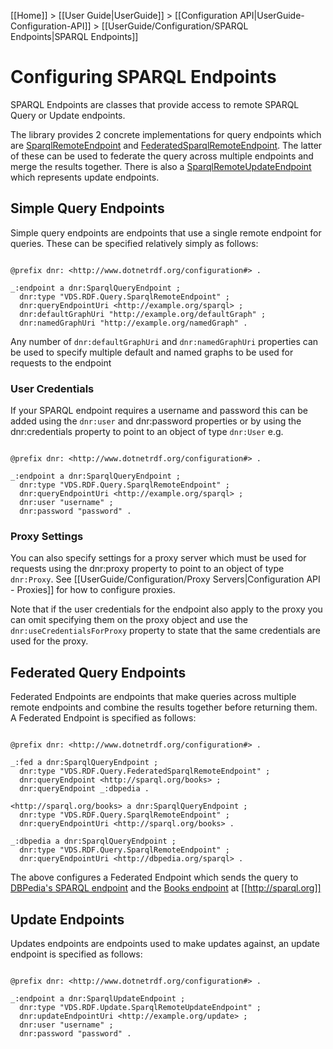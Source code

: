 [[Home]] > [[User Guide|UserGuide]] > [[Configuration API|UserGuide-Configuration-API]] > [[UserGuide/Configuration/SPARQL Endpoints|SPARQL Endpoints]]

# Configuring SPARQL Endpoints 

SPARQL Endpoints are classes that provide access to remote SPARQL Query or Update endpoints.

The library provides 2 concrete implementations for query endpoints which are [SparqlRemoteEndpoint](http://www.dotnetrdf.org/api/index.asp?Topic=VDS.RDF.Query.SparqlRemoteEndpoint) and [FederatedSparqlRemoteEndpoint](http://www.dotnetrdf.org/api/index.asp?Topic=VDS.RDF.Query.FederatedSparqlRemoteEndpoint). The latter of these can be used to federate the query across multiple endpoints and merge the results together.  There is also a [SparqlRemoteUpdateEndpoint](http://www.dotnetrdf.org/api/index.asp?Topic=VDS.RDF.Update.SparqlRemoteUpdateEndpoint) which represents update endpoints.

## Simple Query Endpoints 

Simple query endpoints are endpoints that use a single remote endpoint for queries. These can be specified relatively simply as follows:

```turtle

@prefix dnr: <http://www.dotnetrdf.org/configuration#> .

_:endpoint a dnr:SparqlQueryEndpoint ;
  dnr:type "VDS.RDF.Query.SparqlRemoteEndpoint" ;
  dnr:queryEndpointUri <http://example.org/sparql> ;
  dnr:defaultGraphUri "http://example.org/defaultGraph" ;
  dnr:namedGraphUri "http://example.org/namedGraph" .
```

Any number of `dnr:defaultGraphUri` and `dnr:namedGraphUri` properties can be used to specify multiple default and named graphs to be used for requests to the endpoint

### User Credentials 

If your SPARQL endpoint requires a username and password this can be added using the `dnr:user` and dnr:password properties or by using the dnr:credentials property to point to an object of type `dnr:User` e.g.

```turtle

@prefix dnr: <http://www.dotnetrdf.org/configuration#> .

_:endpoint a dnr:SparqlQueryEndpoint ;
  dnr:type "VDS.RDF.Query.SparqlRemoteEndpoint" ;
  dnr:queryEndpointUri <http://example.org/sparql> ;
  dnr:user "username" ;
  dnr:password "password" .
```

### Proxy Settings 

You can also specify settings for a proxy server which must be used for requests using the dnr:proxy property to point to an object of type `dnr:Proxy`. See [[UserGuide/Configuration/Proxy Servers|Configuration API - Proxies]] for how to configure proxies.

Note that if the user credentials for the endpoint also apply to the proxy you can omit specifying them on the proxy object and use the `dnr:useCredentialsForProxy` property to state that the same credentials are used for the proxy.

## Federated Query Endpoints 

Federated Endpoints are endpoints that make queries across multiple remote endpoints and combine the results together before returning them. A Federated Endpoint is specified as follows:

```turtle

@prefix dnr: <http://www.dotnetrdf.org/configuration#> .

_:fed a dnr:SparqlQueryEndpoint ;
  dnr:type "VDS.RDF.Query.FederatedSparqlRemoteEndpoint" ;
  dnr:queryEndpoint <http://sparql.org/books> ;
  dnr:queryEndpoint _:dbpedia .

<http://sparql.org/books> a dnr:SparqlQueryEndpoint ;
  dnr:type "VDS.RDF.Query.SparqlRemoteEndpoint" ;
  dnr:queryEndpointUri <http://sparql.org/books> .

_:dbpedia a dnr:SparqlQueryEndpoint ;
  dnr:type "VDS.RDF.Query.SparqlRemoteEndpoint" ;
  dnr:queryEndpointUri <http://dbpedia.org/sparql> .
```

The above configures a Federated Endpoint which sends the query to [DBPedia's SPARQL endpoint](http://dbpedia.org/sparql) and the [Books endpoint](http://sparql.org/books/sparql) at [[http://sparql.org]]

## Update Endpoints 

Updates endpoints are endpoints used to make updates against, an update endpoint is specified as follows:

```turtle

@prefix dnr: <http://www.dotnetrdf.org/configuration#> .

_:endpoint a dnr:SparqlUpdateEndpoint ;
  dnr:type "VDS.RDF.Update.SparqlRemoteUpdateEndpoint" ;
  dnr:updateEndpointUri <http://example.org/update> ;
  dnr:user "username" ;
  dnr:password "password" .
```
